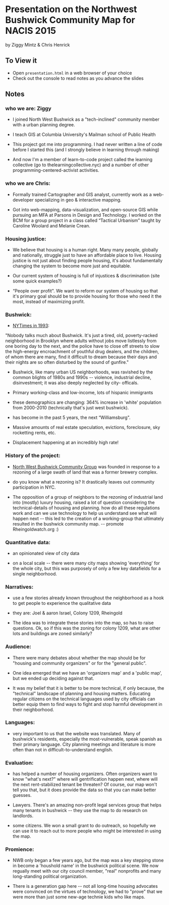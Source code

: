 # Presentation on the Northwest Bushwick Community Map for NACIS 2015

by Ziggy Mintz & Chris Henrick

## To View it
- Open `presentation.html` in a web browser of your choice
- Check out the console to read notes as you advance the slides

## Notes

### who we are: Ziggy

* I joined North West Bushwick as a "tech-inclined" community member with a urban planning degree. 

* I teach GIS at Columbia University's Mailman school of Public Health

* This project got me into programming. I had never written a line of code before I started this (and I  strongly believe in learning through making) 

* And now I'm a member of learn-to-code project called the learning collective (go to thelearningcollective.nyc)  and a number of other programming-centered-activist activities.

### who we are Chris:

* Formally trained Cartographer and GIS analyst, currently work as a web-developer specializing in geo & interactive mapping.

* Got into web-mapping, data-visualization, and open-source GIS while pursuing an MFA at Parsons in Design and Technology. I worked on the BCM for a group project in a class called “Tactical Urbanism” taught by Caroline Woolard and Melanie Crean.

### Housing justice:

* We believe that housing is a human right. Many many people, globally and nationally, struggle just to have an affordable place to live. Housing justice is not just about finding people housing, it's about fundamentally changing the system to become more just and equitable. 

* Our current system of housing is full of injustices & discrimination (site some quick examples?)

* “People over profit". We want to reform our system of housing so that it's primary goal should be to provide housing for those who need it the most, instead of maximizing profit.

### Bushwick:

* [NYTimes in 1993](http://www.nytimes.com/1993/10/06/opinion/in-america-the-echoes-of-bushwick.html): 

"Nobody talks much about Bushwick. It's just a tired, old, poverty-racked neighborhood in Brooklyn where adults without jobs move listlessly from one boring day to the next, and the police have to close off streets to slow the high-energy encroachment of youthful drug dealers, and the children, of whom there are many, find it difficult to dream because their days and their nights are so often disturbed by the sound of gunfire."

* Bushwick, like many urban US neighborhoods, was ravished by the common blights of 1980s and 1990s -- violence, industrial decline, disinvestment; it was also deeply neglected by city- officals.

* Primary working-class and low-income, lots of hispanic immigrants

* these demographics are changing: 364% increase in 'white' population from 2000-2010 (technically that's just west bushwick).

* has become in the past 5 years, the next “Williamsburg". 

* Massive amounts of real estate speculation, evictions, foreclosure, sky rocketting rents, etc.

* Displacement happening at an incredibly high rate! 


### History of the project:

* [North West Bushwick Community Group](http://www.nwbcommunity.org/) was founded in response to a rezoning of a large swath of land that was a former brewery complex.

* do you know what a rezoning is? It drastically leaves out community participation in NYC.

* The opposition of a group of neighbors to the rezoning of industrial land into (mostly) luxury housing, raised a lot of question considering the technical-details of housing and planning. how do all these regulations work and can we use technology to help us understand see what will happen next -- this led to the creation of a working-group that ultimately resulted in the bushwick community map. -- promote Rheingoldwatch.org :)

### Quantitative data:

* an opinionated view of city data

* on a local scale -- there were many city maps showing 'everything' for the whole city, but this was purposely of only a few key datafields for a single neighborhood.

### Narratives:

* use a few stories already known throughout the neighborhood as a hook to get people to experience the qualitative data

* they are: Joel & aaron Israel, Colony 1209, Rheingold

* The idea was to integrate  these stories into the map, so has to raise questions. Ok, so if this was the zoning for colony 1209, what are other lots and buildings are zoned similarly? 

### Audience:

* There were many debates about whether the map should be for "housing and community organizers" or for the "general public".

* One idea emerged that we have an 'organizers map' and a 'public map', but we ended up deciding against that.

* It was my belief that it is better to be more technical, if only because, the "technical" landscape of planning and housing matters. Educating regular citizens on the technical languages used by city officials can better equip them to find ways to fight and stop harmful development in their neighborhood.

### Languages:

* very important to us that the website was translated. Many of bushwick's residents, especially the most-vulnerable, speak spanish as their primary language. City planning meetings and literature is more often than not in difficult-to-understand english.


### Evaluation:

* has helped a number of housing organizers. Often organizers want to know "what's next?" where will gentrification happen next, where will the next rent-stabilized tenant be threaten? Of course, our map won't tell you that, but it does provide the data so that you can make better guesses.

* Lawyers. There's an amazing non-profit legal services group that helps many tenants in bushwick -- they use the map to do research on landlords.

* some citizens. We won a small grant to do outreach, so hopefully we can use it to reach out to more people who might be interested in using the map. 

### Promience:

* NWB only began a few years ago, but the map was a key stepping stone in become a 'houshold name' in the bushwick political scene. We now regually meet with our city council member, "real" nonprofits and many long-standing political organization. 

* There is a generation gap here -- not all long-time housing advocates were convinced on the virtues of technology, we had to "prove" that we were more than just some new-age technie kids who like maps.
